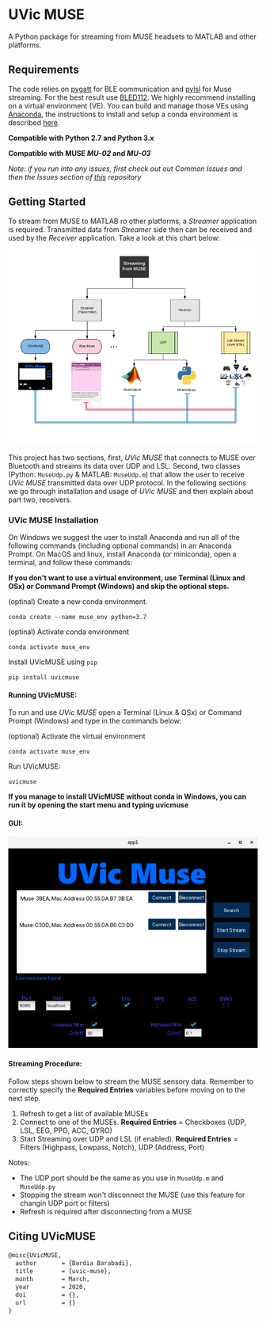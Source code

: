
# UVic MUSE

A Python package for streaming from MUSE headsets to MATLAB and other 
platforms. 

## Requirements

The code relies on [pygatt](https://github.com/peplin/pygatt) for BLE communication 
    and [pylsl](https://github.com/chkothe/pylsl) for Muse streaming. For the best result use [BLED112](http://www.farnell.com/datasheets/2674198.pdf?_ga=2.79024144.587051681.1584504877-1039421750.1584504877&_gac=1.255907449.1584504893.Cj0KCQjw6sHzBRCbARIsAF8FMpWVas72rjYW8HkIbpjfUe97CBonZR71Yi22iGbSvDSER9rcJJ1JbqsaAit0EALw_wcB).
We highly recommend installing on a virtual environment (VE). You can build and manage those VEs using [Anaconda](https://www.anaconda.com/), 
        the instructions to install and setup a conda environment is described [here](https://docs.anaconda.com/anaconda/install/).



**Compatible with Python 2.7 and Python 3.x**

**Compatible with MUSE _MU-02_ and _MU-03_**

_Note: if you run into any issues, first check out out Common Issues
and then the Issues section of [this](https://github.com/bardiabarabadi/uvicMUSE) repository_

## Getting Started

To stream from MUSE to MATLAB ro other platforms, a _Streamer_ application is required. 
Transmitted data from _Streamer_ side then can be received and used by the _Receiver_ application. 
Take a look at this chart below:

![Top](image.png)

This project has two sections, first, *UVic MUSE* that connects to MUSE 
over Bluetooth and streams its data over UDP and LSL.
Second, two classes (Python: `MuseUdp.py` & MATLAB: `MuseUdp.m`) that allow the user to receive 
*UVic MUSE* transmitted data over UDP protocol. In the following sections we go through installation and usage of *UVic MUSE*
and then explain about part two, receivers.   

### UVic MUSE Installation

On Windows we suggest the user to install Anaconda and run all of the following commands
(including optional commands) in an Anaconda Prompt. On MacOS and linux, install Anaconda (or miniconda), 
open a terminal, and follow these commands:

**If you don't want to use a virtual environment, use Terminal (Linux and OSx) 
or Command Prompt (Windows) and skip the optional steps.**

(optinal) Create a new conda environment.
    
    conda create --name muse_env python=3.7
    
(optinal) Activate conda environment
    
    conda activate muse_env
    
Install UVicMUSE using `pip`

    pip install uvicmuse

    
#### Running UVicMUSE:

To run and use *UVic MUSE* open a Terminal (Linux & OSx) or Command Prompt (Windows)
and type in the commands below:

(optional) Activate the virtual environment
    
    conda activate muse_env

Run UVicMUSE:
    
    uvicmuse
    
**If you manage to install UVicMUSE without conda in Windows, you can run it by opening the start menu
and typing uvicmuse**

#### GUI: 

![Top](uvicmuse.png)

#### Streaming Procedure:
Follow steps shown below to stream the MUSE sensory data. Remember to correctly specify the **Required Entries** variables
before moving on to the next step. 

1. Refresh to get a list of available MUSEs
2. Connect to one of the MUSEs. **Required Entries** = Checkboxes (UDP, LSL, EEG, PPG, ACC, GYRO) 
3. Start Streaming over UDP and LSL (if enabled). **Required Entries** = Filters (Highpass, Lowpass, Notch), UDP (Address, Port)

Notes:
* The UDP port should be the same as you use in `MuseUdp.m` and `MuseUdp.py`
* Stopping the stream won't disconnect the MUSE (use this feature for changin UDP port or filters)
* Refresh is required after disconnecting from a MUSE 


## Citing UVicMUSE

```
@misc{UVicMUSE,
  author       = {Bardia Barabadi},
  title        = {uvic-muse},
  month        = March,
  year         = 2020,
  doi          = {},
  url          = {}
}
```